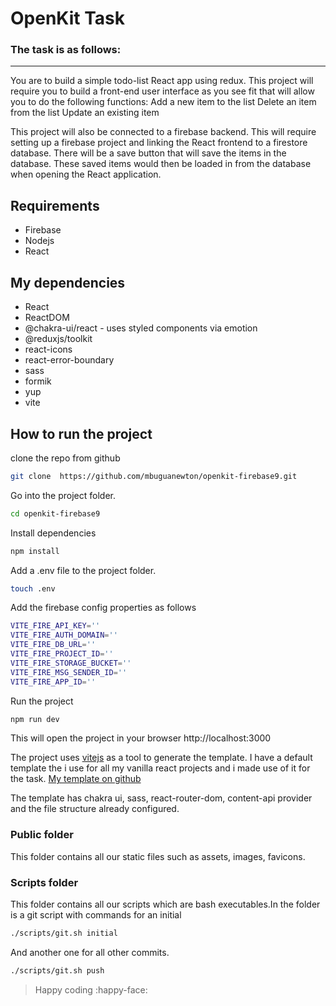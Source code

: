# OpenKit Task

### The task is as follows:

---

You are to build a simple todo-list React app using redux. This project will require you to build a front-end user interface as you see fit that will allow you to do the following functions:
Add a new item to the list
Delete an item from the list
Update an existing item

This project will also be connected to a firebase backend. This will require setting up a firebase project and linking the React frontend to a firestore database. There will be a save button that will save the items in the database. These saved items would then be loaded in from the database when opening the React application.

## Requirements

-   Firebase
-   Nodejs
-   React

## My dependencies

-   React
-   ReactDOM
-   @chakra-ui/react - uses styled components via emotion
-   @reduxjs/toolkit
-   react-icons
-   react-error-boundary
-   sass
-   formik
-   yup
-   vite

## How to run the project

clone the repo from github

```bash
git clone  https://github.com/mbuguanewton/openkit-firebase9.git
```

Go into the project folder.

```bash
cd openkit-firebase9
```

Install dependencies

```bash
npm install
```

Add a .env file to the project folder.

```bash
touch .env
```

Add the firebase config properties as follows

```bash
VITE_FIRE_API_KEY=''
VITE_FIRE_AUTH_DOMAIN=''
VITE_FIRE_DB_URL=''
VITE_FIRE_PROJECT_ID=''
VITE_FIRE_STORAGE_BUCKET=''
VITE_FIRE_MSG_SENDER_ID=''
VITE_FIRE_APP_ID=''
```

Run the project

```bash
npm run dev
```

This will open the project in your browser http://localhost:3000

The project uses [vitejs](https://vitejs.dev) as a tool to generate the template. I have a default template the i use for all my vanilla react projects and i made use of it for the task. [My template on github](https://github.com/mbuguanewton/fe-template-with-vitejs.git)

The template has chakra ui, sass, react-router-dom, content-api provider and the file structure already configured.

### Public folder
This folder contains all our static files such as assets, images, favicons.

### Scripts folder
This folder contains all our scripts which are bash executables.In the folder is a git script with commands for an initial

```bash
./scripts/git.sh initial
```

And another one for all other commits.
    
```bash
./scripts/git.sh push
```

> Happy coding :happy-face: